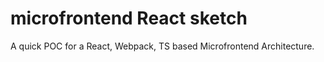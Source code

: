 # microfrontend React sketch

A quick POC for a React, Webpack, TS based Microfrontend Architecture.

